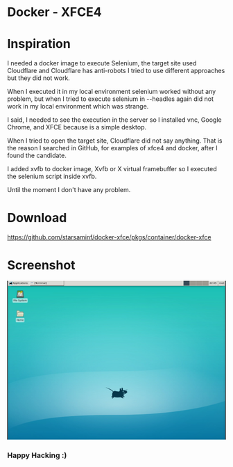 # Docker - XFCE4 

# Inspiration

I needed a docker image to execute Selenium, 
the target site used Cloudflare  and Cloudflare has anti-robots
I tried to use different approaches but they did not work.

When I executed it in my local environment selenium worked without any problem, but when  I tried to execute selenium in --headles again did not work in my local environment which was strange.

I said,  I needed to see the execution in the server so I installed vnc, Google Chrome, and XFCE because is a simple desktop.

When I tried to open the target site, Cloudflare did not say anything.
That is the reason I searched in GitHub, for examples of xfce4 and docker, after I found the candidate.

I added xvfb to docker image, Xvfb or X virtual framebuffer so I executed the selenium script inside xvfb.

Until the moment I don't have any problem.


# Download
https://github.com/starsaminf/docker-xfce/pkgs/container/docker-xfce

# Screenshot  
![docker xfce4](./xfce4.png)

### Happy Hacking :)
